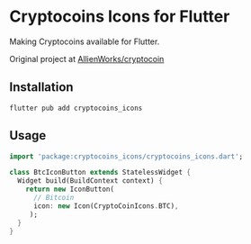 # Cryptocoins Icons for Flutter

Making Cryptocoins available for Flutter.

Original project at [AllienWorks/cryptocoin](https://github.com/AllienWorks/cryptocoins)


## Installation

```shell
flutter pub add cryptocoins_icons
```

## Usage

```dart
import 'package:cryptocoins_icons/cryptocoins_icons.dart';
```
```dart
class BtcIconButton extends StatelessWidget {
  Widget build(BuildContext context) {
    return new IconButton(
      // Bitcoin
      icon: new Icon(CryptoCoinIcons.BTC), 
     );
  }
}
```